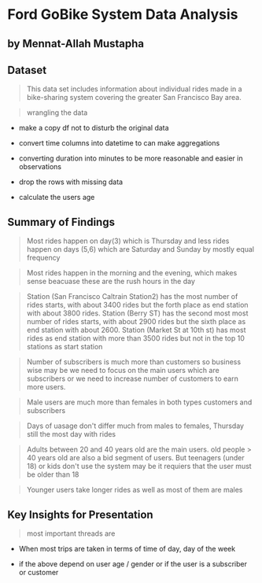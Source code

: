 # Ford GoBike System Data Analysis
## by Mennat-Allah Mustapha


## Dataset

> This data set includes information about individual rides made in a bike-sharing system covering the greater San Francisco Bay area.

>wrangling the data

* make a copy df not to disturb the original data

* convert time columns into datetime to can make aggregations

* converting duration into minutes to be more reasonable and easier in observations

* drop the rows with missing data

* calculate the users age


## Summary of Findings

> Most rides happen on day(3) which is Thursday and less rides happen on days (5,6) which are Saturday and Sunday by mostly equal frequency

> Most rides happen in the morning and the evening, which makes sense beacuase these are the rush hours in the day

> Station (San Francisco Caltrain Station2) has the most number of rides starts, with about 3400 rides but the forth place as end station with about 3800 rides.
Station (Berry ST) has the second most most number of rides starts, with about 2900 rides but the sixth place as end station with about 2600.
Station (Market St at 10th st) has most rides as end station with more than 3500 rides but not in the top 10 stations as start station

> Number of subscribers is much more than customers so business wise may be we need to focus on the main users which are subscribers or we need to increase number of customers to earn more users.

> Male users are much more than females in both types customers and subscribers

> Days of uasage don't differ much from males to females, Thursday still the most day with rides

> Adults between 20 and 40 years old are the main users.
old people > 40 years old are also a bid segment of users.
But teenagers (under 18) or kids don't use the system may be it requiers that the user must be older than 18

> Younger users take longer rides as well as most of them are males

## Key Insights for Presentation

> most important threads are 
* When most trips are taken in terms of time of day, day of the week

* if the above depend on user age / gender or if the user is a subscriber or customer
